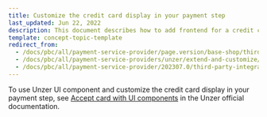 ```yaml
---
title: Customize the credit card display in your payment step
last_updated: Jun 22, 2022
description: This document describes how to add frontend for a credit card to your project.
template: concept-topic-template
redirect_from:
  - /docs/pbc/all/payment-service-provider/page.version/base-shop/third-party-integrations/unzer/customize-the-credit-card-display-in-your-payment-step.html
  - /docs/pbc/all/payment-service-providers/unzer/extend-and-customize/customize-the-credit-card-display-in-your-payment-step.html
  - /docs/pbc/all/payment-service-provider/202307.0/third-party-integrations/unzer/extend-and-customize/customize-the-credit-card-display-in-your-payment-step.html
---
```


To use Unzer UI component and customize the credit card display in your payment step, see [Accept card with UI components](https://docs.unzer.com/payment-methods/card/accept-card-ui-component/) in the Unzer official documentation.
